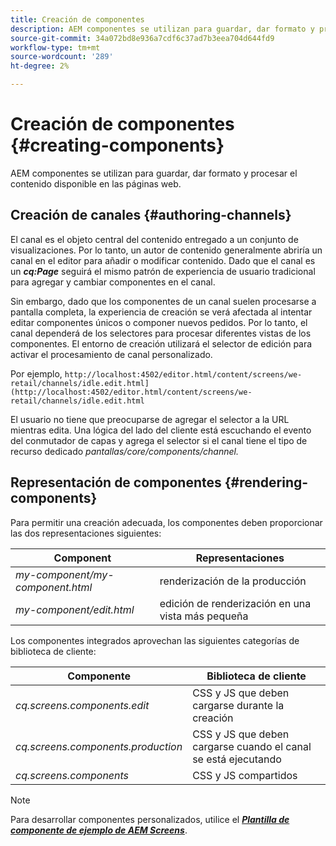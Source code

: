 ```yaml
---
title: Creación de componentes
description: AEM componentes se utilizan para guardar, dar formato y procesar el contenido disponible en las páginas web. Siga esta página para obtener más información sobre la creación de canales y la renderización de componentes.
source-git-commit: 34a072bd8e936a7cdf6c37ad7b3eea704d644fd9
workflow-type: tm+mt
source-wordcount: '289'
ht-degree: 2%

---
```



# Creación de componentes {#creating-components}

AEM componentes se utilizan para guardar, dar formato y procesar el contenido disponible en las páginas web.

## Creación de canales {#authoring-channels}

El canal es el objeto central del contenido entregado a un conjunto de visualizaciones. Por lo tanto, un autor de contenido generalmente abriría un canal en el editor para añadir o modificar contenido. Dado que el canal es un ***cq:Page*** seguirá el mismo patrón de experiencia de usuario tradicional para agregar y cambiar componentes en el canal.

Sin embargo, dado que los componentes de un canal suelen procesarse a pantalla completa, la experiencia de creación se verá afectada al intentar editar componentes únicos o componer nuevos pedidos. Por lo tanto, el canal dependerá de los selectores para procesar diferentes vistas de los componentes. El entorno de creación utilizará el selector de edición para activar el procesamiento de canal personalizado.

Por ejemplo, `http://localhost:4502/editor.html/content/screens/we-retail/channels/idle.edit.html](http://localhost:4502/editor.html/content/screens/we-retail/channels/idle.edit.html`

El usuario no tiene que preocuparse de agregar el selector a la URL mientras edita. Una lógica del lado del cliente está escuchando el evento del conmutador de capas y agrega el selector si el canal tiene el tipo de recurso dedicado *pantallas/core/components/channel.*

## Representación de componentes {#rendering-components}

Para permitir una creación adecuada, los componentes deben proporcionar las dos representaciones siguientes:

| **Component** | **Representaciones** |
|---|---|
| *my-component/my-component.html* | renderización de la producción |
| *my-component/edit.html* | edición de renderización en una vista más pequeña |

Los componentes integrados aprovechan las siguientes categorías de biblioteca de cliente:

| **Componente** | **Biblioteca de cliente** |
|---|---|
| *cq.screens.components.edit* | CSS y JS que deben cargarse durante la creación |
| *cq.screens.components.production* | CSS y JS que deben cargarse cuando el canal se está ejecutando |
| *cq.screens.components* | CSS y JS compartidos |

>[!NOTE]
>
>Para desarrollar componentes personalizados, utilice el ***[Plantilla de componente de ejemplo de AEM Screens](https://github.com/Adobe-Marketing-Cloud/aem-screens-component-template)***.
